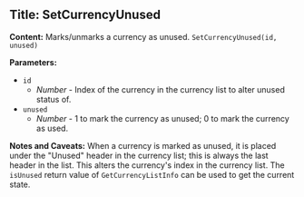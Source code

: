 ## Title: SetCurrencyUnused

**Content:**
Marks/unmarks a currency as unused.
`SetCurrencyUnused(id, unused)`

**Parameters:**
- `id`
  - *Number* - Index of the currency in the currency list to alter unused status of.
- `unused`
  - *Number* - 1 to mark the currency as unused; 0 to mark the currency as used.

**Notes and Caveats:**
When a currency is marked as unused, it is placed under the "Unused" header in the currency list; this is always the last header in the list. This alters the currency's index in the currency list.
The `isUnused` return value of `GetCurrencyListInfo` can be used to get the current state.